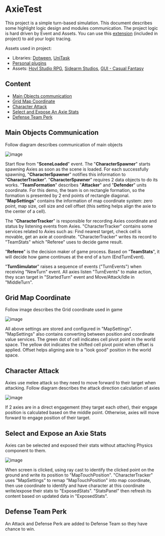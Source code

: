 # AxieTest
This project is a simple turn-based simulation. This document describes some highlight logic design and modules communication. The project logic is hard driven by Event and Assets. You can use this [extension](https://github.com/ThinhHB/Unity-SimpleReferenceFinder) (included in project) to aid your logic tracing.

Assets used in project:
- Libraries: [Dotween](https://dotween.demigiant.com/documentation.php), [UniTask](https://github.com/Cysharp/UniTask)
- [Personal plugins](https://github.com/Aluminum18/unity-lib)
- Assets: [Hovl Studio RPG](https://assetstore.unity.com/packages/vfx/particles/spells/rpg-vfx-bundle-133704), [Sidearm Studios](https://assetstore.unity.com/packages/audio/sound-fx/ultimate-sound-fx-bundle-151756), [GUI - Casual Fantasy](https://assetstore.unity.com/packages/2d/gui/gui-casual-fantasy-265651)

## Content
- [Main Objects communication](#main-objects-communication)
- [Grid Map Coordinate](#grid-map-coordinate)
- [Character Attack](#character-attack)
- [Select and Expose An Axie Stats](#select-and-expose-an-axie-stats)
- [Defense Team Perk](#defense-team-perk)

## Main Objects Communication
Follow diagram describes communication of main objects

![image](https://github.com/Aluminum18/AxieTest/assets/14157400/5c2d2056-75ae-4820-83a1-d45b3ac1e9ba)

Start flow from "**SceneLoaded**" event. The "**CharacterSpawner**" starts spawning Axies as soon as the scene is loaded. For each successfully spawning, "**CharacterSpawner**" notifies this information to "**CharacterTracker**". "**CharacterSpawner**" requires 2 data objects to do its works. "**TeamFormation**" describes "**Attacker**" and "**Defender**" units coordinate. For this demo, the team is on rectangle formation, so the formation is presented by 2 end points of rectangle diagonal. "**MapSettings**" contains the information of map coordinate system: zero point, map size, cell size and cell offset (this setting helps align the axie to the center of a cell).

The "**CharacterTracker**" is responsible for recording Axies coordinate and status by listening events from Axies. "CharacterTracker" contains some services related to Axies such as: Find nearest target, check cell is movable, get an axie at coordinate. "CharacterTracker" writes its record to "TeamStats" which "Referee" uses to decide game result.

"**Referee**" is the decision maker of game process. Based on "**TeamStats**", it will decide how game continues at the end of a turn (EndTurnEvent).

"**TurnSimulator**" raises a sequence of events ("TurnEvents") when receiving "NewTurn" event. All axies listen "TurnEvents" to make action, they scan target in "StartedTurn" event and Move/Attack/Idle in "MiddleTurn".

## Grid Map Coordinate
Follow image describes the Grid coordinate used in game

![image](https://github.com/Aluminum18/AxieTest/assets/14157400/06991a3e-3a87-4391-902a-8ac0f00ec054)

All above settings are stored and configured in "MapSettings". "MapSettings" also contains converting between position and coordinate value services. The green dot of cell indicates cell pivot point in the world space. The yellow dot indicates the shifted cell pivot point when offset is applied. Offset helps aligning axie to a "look good" position in the world space.

## Character Attack
Axies use melee attack so they need to move forward to their target when attacking. Follow diagram describes the attack direction calculation of axies

![image](https://github.com/Aluminum18/AxieTest/assets/14157400/ae0663d6-6c9b-429f-94d1-73414b757683)

If 2 axies are in a direct engagement (they target each other), their engage position is calculated based on the middle point. Otherwise, axies will move forward to engage position of their target.

## Select and Expose an Axie Stats
Axies can be selected and exposed their stats without attaching Physics component to them.

![image](https://github.com/Aluminum18/AxieTest/assets/14157400/f7edd164-cbbb-4b8d-9623-3c03d5a25804)

When screen is clicked, using ray cast to identify the clicked point on the ground and write its position to "MapTouchPosition". "CharacterTracker" uses "MapSettings" to remap "MapTouchPosition" into map coordinate, then use coordinate to identify and have character at this coordinate write/expose their stats to "ExposedStats". "StatsPanel" then refresh its content based on updated data in "ExposedStats".

## Defense Team Perk
An Attack and Defense Perk are added to Defense Team so they have chance to win.


